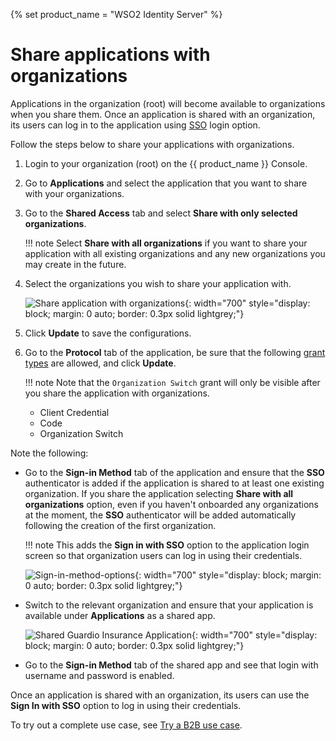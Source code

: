{% set product_name = "WSO2 Identity Server" %}

# Share applications with organizations

Applications in the organization (root) will become available to organizations when you share them. Once an application is shared with an organization, its users can log in to the application using [SSO]({{base_path}}/guides/authentication/add-organization-login/) login option.

Follow the steps below to share your applications with organizations.

1. Login to your organization (root) on the {{ product_name }} Console.
2. Go to **Applications** and select the application that you want to share with your organizations.
3. Go to the **Shared Access** tab and select **Share with only selected organizations**.

    !!! note
        Select **Share with all organizations** if you want to share your application with all existing organizations and any new organizations you may create in the future.

4. Select the organizations you wish to share your application with.

    ![Share application with organizations]({{base_path}}/assets/img/guides/organization/manage-organizations/share-application.png){: width="700" style="display: block; margin: 0 auto; border: 0.3px solid lightgrey;"}

5. Click **Update** to save the configurations.
6. Go to the **Protocol** tab of the application, be sure that the following [grant types]({{base_path}}/references/grant-types/) are allowed, and click **Update**.

    !!! note
        Note that the `Organization Switch` grant will only be visible after you share the application with organizations.

    - Client Credential
    - Code
    - Organization Switch

Note the following:

- Go to the **Sign-in Method** tab of the application and ensure that the **SSO** authenticator is added if the application is shared to at least one existing organization.
If you share the application selecting **Share with all organizations** option, even if you haven't onboarded any organizations at the moment, the **SSO** authenticator will be added automatically following the creation of the first organization.

    !!! note
        This adds the **Sign in with SSO** option to the application login screen so that organization users can log in using their credentials.

    ![Sign-in-method-options]({{base_path}}/assets/img/guides/organization/manage-organizations/sso-signin-method.png){: width="700" style="display: block; margin: 0 auto; border: 0.3px solid lightgrey;"}

- Switch to the relevant organization and ensure that your application is available under **Applications** as a shared app.

    ![Shared Guardio Insurance Application]({{base_path}}/assets/img/guides/organization/manage-organizations/fragmented-app.png){: width="700" style="display: block; margin: 0 auto; border: 0.3px solid lightgrey;"}

- Go to the **Sign-in Method** tab of the shared app and see that login with username and password is enabled.

Once an application is shared with an organization, its users can use the **Sign In with SSO** option to log in using their credentials.

To try out a complete use case, see [Try a B2B use case]({{base_path}}/guides/organization-management/try-a-b2b-use-case/).
